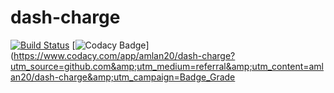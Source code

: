 # dash-charge
[![Build Status](https://travis-ci.org/amlan20/dash-charge.svg?branch=master)](https://travis-ci.org/amlan20/dash-charge)
[![Codacy Badge](https://api.codacy.com/project/badge/Grade/de6835a66a774166a147706af800195e)](https://www.codacy.com/app/amlan20/dash-charge?utm_source=github.com&amp;utm_medium=referral&amp;utm_content=amlan20/dash-charge&amp;utm_campaign=Badge_Grade

